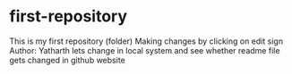# first-repository
This is my first repository (folder)
Making changes by clicking on edit sign
Author: Yatharth
lets change in local system and see whether readme file gets changed in github website